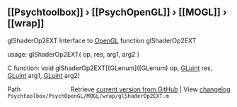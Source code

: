 ## [[Psychtoolbox]] &#8250; [[PsychOpenGL]] &#8250; [[MOGL]] &#8250; [[wrap]]

glShaderOp2EXT  Interface to [OpenGL](OpenGL) function glShaderOp2EXT  
  
usage:  glShaderOp2EXT( op, res, arg1, arg2 )  
  
C function:  void glShaderOp2EXT[(GLenum]((GLenum) op, [GLuint](GLuint) res, [GLuint](GLuint) arg1, [GLuint](GLuint) arg2)  




<div class="code_header" style="text-align:right;">
  <span style="float:left;">Path&nbsp;&nbsp;</span> <span class="counter">Retrieve <a href=
  "https://raw.github.com/Psychtoolbox-3/Psychtoolbox-3/beta/Psychtoolbox/PsychOpenGL/MOGL/wrap/glShaderOp2EXT.m">current version from GitHub</a> | View <a href=
  "https://github.com/Psychtoolbox-3/Psychtoolbox-3/commits/beta/Psychtoolbox/PsychOpenGL/MOGL/wrap/glShaderOp2EXT.m">changelog</a></span>
</div>
<div class="code">
  <code>Psychtoolbox/PsychOpenGL/MOGL/wrap/glShaderOp2EXT.m</code>
</div>


